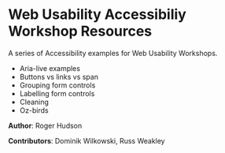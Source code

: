 # Web Usability Accessibiliy Workshop Resources

A series of Accessibility examples for Web Usability Workshops.

- Aria-live examples
- Buttons vs links vs span
- Grouping form controls
- Labelling form controls
- Cleaning
- Oz-birds

**Author**: Roger Hudson

**Contributors**: Dominik Wilkowski, Russ Weakley
